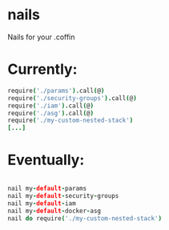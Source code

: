 # nails
Nails for your .coffin


# Currently:

```coffee
require('./params').call(@)
require('./security-groups').call(@)
require('./iam').call(@)
require('./asg').call(@)
require('./my-custom-nested-stack')
[...]

```

# Eventually: 

```coffee

nail my-default-params
nail my-default-security-groups
nail my-default-iam
nail my-default-docker-asg
nail do require('./my-custom-nested-stack')
```
